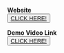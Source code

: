 
**Website**   
<button>
    <a href="https://chettinad.swm5.repl.co/">CLICK HERE!  </a>
</button>   

**Demo Video Link**   
<button>
    <a href="https://youtu.be/RVoHUWsUEo8">CLICK HERE!  </a>
</button>   

